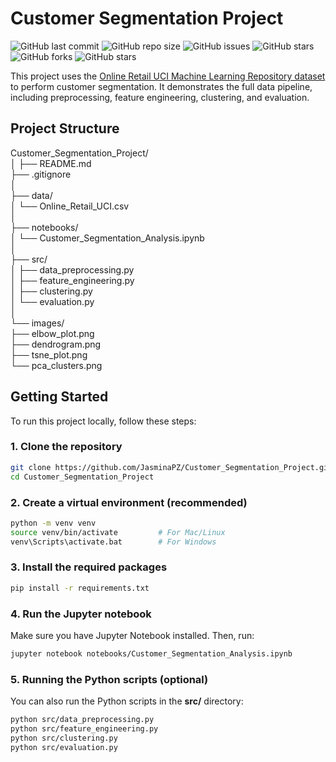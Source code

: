 # Customer Segmentation Project

![GitHub last commit](https://img.shields.io/github/last-commit/JasminaPZ/Customer_Segmentation_Project)
![GitHub repo size](https://img.shields.io/github/repo-size/JasminaPZ/Customer_Segmentation_Project)
![GitHub issues](https://img.shields.io/github/issues/JasminaPZ/Customer_Segmentation_Project)
![GitHub stars](https://img.shields.io/github/stars/JasminaPZ/Customer_Segmentation_Project?style=social)
![GitHub forks](https://img.shields.io/github/forks/JasminaPZ/Customer_Segmentation_Project?style=social)
![GitHub stars](https://img.shields.io/github/stars/JasminaPZ/Customer_Segmentation_Project?style=social)



This project uses the [Online Retail UCI Machine Learning Repository dataset](https://archive.ics.uci.edu/ml/datasets/online+retail) to perform customer segmentation. It demonstrates the full data pipeline, including preprocessing, feature engineering, clustering, and evaluation.

## Project Structure   

Customer_Segmentation_Project/    
│
├── README.md    
├── .gitignore    
│          
├── data/      
│ └── Online_Retail_UCI.csv      
│        
├── notebooks/        
│ └── Customer_Segmentation_Analysis.ipynb      
│        
├── src/        
│ ├── data_preprocessing.py      
│ ├── feature_engineering.py      
│ ├── clustering.py      
│ └── evaluation.py      
│        
└── images/      
├── elbow_plot.png      
├── dendrogram.png      
├── tsne_plot.png      
└── pca_clusters.png        

## Getting Started

To run this project locally, follow these steps:

### 1. Clone the repository

```bash
git clone https://github.com/JasminaPZ/Customer_Segmentation_Project.git
cd Customer_Segmentation_Project  
```
### 2. Create a virtual environment (recommended)

```bash
python -m venv venv
source venv/bin/activate         # For Mac/Linux
venv\Scripts\activate.bat        # For Windows
```
### 3. Install the required packages

```bash
pip install -r requirements.txt
```
### 4. Run the Jupyter notebook

Make sure you have Jupyter Notebook installed. Then, run:

```bash
jupyter notebook notebooks/Customer_Segmentation_Analysis.ipynb
```
### 5. Running the Python scripts (optional)

You can also run the Python scripts in the **src/** directory:

```bash
python src/data_preprocessing.py
python src/feature_engineering.py
python src/clustering.py
python src/evaluation.py
```
